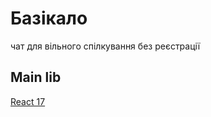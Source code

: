 # Базікало
чат для вільного спілкування без реєстрації

## Main lib

[React 17](https://ru.reactjs.org/)

